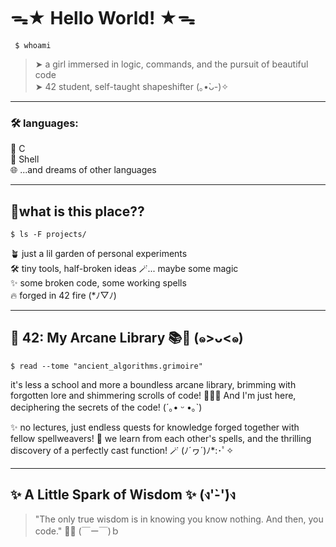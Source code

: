 <!--
  (ﾉ◕ヮ◕)ﾉ*:･ﾟ✧
     compiling brain.c
     please stand by...
-->

# ᯓ★ Hello World! ★ᯓ  
```
 $ whoami
```
> ➤ a girl immersed in logic, commands, and the pursuit of beautiful code  
> ➤ 42 student, self-taught shapeshifter (｡•̀ᴗ-)✧
---

### 🛠️ languages:   
🌊 C    
🐚 Shell   
🌐 ...and dreams of other languages

---

## 🌌what is this place??
```
$ ls -F projects/
```
🪴 just a lil garden of personal experiments    
🛠️ tiny tools, half-broken ideas
🪄... maybe some magic  
✨ some broken code, some working spells  
🔥 forged in 42 fire (*ﾉ▽ﾉ)

---

## 🧩 42: My Arcane Library 📚🔮 (๑>ᴗ<๑)
```
$ read --tome "ancient_algorithms.grimoire" 
```

it's less a school and more a boundless arcane library,
brimming with forgotten lore and shimmering scrolls of code! 📜✨🌌
And I'm just here, deciphering the secrets of the code! (´｡• ᵕ •｡`)

✨ no lectures, just endless quests for knowledge forged together with fellow spellweavers! 🔮 we learn from each other's spells, and the thrilling discovery of a perfectly cast function! 🪄 (ﾉ´ヮ´)ﾉ*:･ﾟ✧

---

## ✨ A Little Spark of Wisdom ✨ (ง'̀-'́)ง

>"The only true wisdom is in knowing you know nothing. And then, you code." 🧠💫 (￣ー￣)ｂ


<!--
## 🪐 coming soon...

* 🔗 portfolio \[*to be conjured*]
* 🧃linkedin \[*pending identity synthesis*]

---
-->
